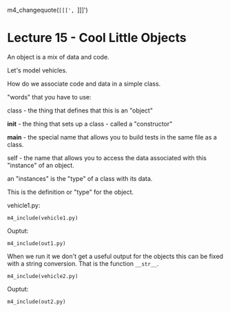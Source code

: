 
m4_changequote(`[[[', `]]]')

# Lecture 15 - Cool Little Objects

An object is a mix of data and code.

Let's model vehicles.

How do we associate code and data in a simple class.

"words" that you have to use:

class - the thing that defines that this is an "object"

__init__ - the thing that sets up a class - called a "constructor"

__main__ - the special name that allows you to build tests in the same file as a class.

self - the name that allows you to access the data associated with this "instance" of an object.

an "instances" is the "type" of a class with its data.


This is the definition or "type" for the object.

vehicle1.py:

```
m4_include(vehicle1.py)
```

Ouptut:

```
m4_include(out1.py)
```


When we run it we don't get a useful output for the objects this can be fixed with
a string conversion.  That is the function `__str__`.


```
m4_include(vehicle2.py)
```

Ouptut:

```
m4_include(out2.py)
```

